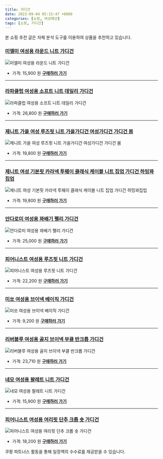 ```yaml
---
title: 가디건
date: 2023-09-04 05:15:47 +0800
categories: [쇼핑, 여성패션]
tags: [쇼핑, 가디건]
---
```

본 쇼핑 추천 글은 자체 분석 도구를 이용하여 상품을 추천하고 있습니다.
### [미엘미 여성용 라운드 니트 가디건](https://link.coupang.com/re/AFFSDP?lptag=AF1030537&pageKey=7550993112&itemId=19871815333&vendorItemId=86972517825&traceid=V0-153-322182180c5e929e&clickBeacon=BP9fslzrtkZYFf2jXsVT4DSUkaoYcOnh3UNKvE4p%2FDClKGDTb5wVfD7YjecEo1MY%2BW7DR1j%2FuGkn4%2BEVDnC2sSCw8scXFza0ugHPFdixhnpJwd4KfpYYyafariMDfr3XRQxyE1SsgODRSm7Ad7fX0epGgKzQsMlWKhcJqzwyCZlKRLSb1%2FAYLd55hdqfIUQpo6dJYZ4yv5KjwbaamQem7NsYcx6ci6E4tfrA82JndrtHo4%2FMbx%2FXuJqgUhVHlCjvvpWgmhaT%2B%2FhgNJF3m3R3W1%2F%2BL6AAhNxar%2BQjqIfqu%2BFOQYvpFg%2BGSAzmUVBH8Thg1bLipwjOvUthRNSxhG1CMpdzgtHlGZ5ivLnLRmkYLylQ%2Bh1uZvN03Bum0DNnxj100GqaX7WeiDYPg48mmS9nS%2FJOL8y4lapl4vNnRnpctNVo1sNSp%2Fzy6M7TAGSm%2BpWpfhqtfTUDyoo2rti6LGrY1rBcnojvaVREhk1752UmDAJj1lhso%2BFJI24DiBoB8RYlpp5W7jdjq0xtheglWuIwmAz%2Fgi9zQ9BlTvg5rIGq5FrMEIooBIyslraWWPvCBrv6mj5ND8gjrtkJFN3fiUm2M5xF%2FawDh0x61vulkFjj7u6ikQTkUyFgAptXZLdKjnAkSjXBKMpBBFxh8deqZ0qDYL1WZaCqEkdtAplX14aJv46A%2FUuwGxiV7YSNElgmxZPk4aNj0Kq1ceCTiyOJenM%2BQvNodYAyYlQdxmm4Lx3Z20TtISGiE20XMLy24a9s7eECwbCVqRLflHZQks2HxCwZ8SvtVM%2Byn7%2BjQSO98Gc4oeQhhMrUyDv8bUaJeLF%2FO1ckHWRRnuyxUwzfhOADxoHw%2F5p0QYaZJEArYO6I1lM%2FDNg%3D&requestid=20230907051547544150889176&token=31850C%7CMIXED)
![미엘미 여성용 라운드 니트 가디건](https://ads-partners.coupang.com/image1/kRofbAhl-_4CECmHkfD8Z-LuXWUi9RRaFEgHqvXh8JnSfEB8jdpEn1DuDxbwRWleynx3invFV7YFg1tbdeQegz9mUCpJTBTCUr2xTgo6WnvHPGSRK7WtSduGjcMZA7CHB6JYWqktllL_yNTxYr6m2IbGZusoQaPbdUTK3xDxLs60YNKwddURIAO-PxIVHnDeFw2ZeMWXyKmh0qE7aY4cp-pIaERRb__s28hlBM9CRMQK8tnO-ScVDm5i8zuJLrEz0JspDaufh3yVbnPzwHNoJR1Em4kVmlZRlDa_fSRkPkWLIzfT)
- 가격: 15,900 원
[**구매하러 가기**](https://link.coupang.com/re/AFFSDP?lptag=AF1030537&pageKey=7550993112&itemId=19871815333&vendorItemId=86972517825&traceid=V0-153-322182180c5e929e&clickBeacon=BP9fslzrtkZYFf2jXsVT4DSUkaoYcOnh3UNKvE4p%2FDClKGDTb5wVfD7YjecEo1MY%2BW7DR1j%2FuGkn4%2BEVDnC2sSCw8scXFza0ugHPFdixhnpJwd4KfpYYyafariMDfr3XRQxyE1SsgODRSm7Ad7fX0epGgKzQsMlWKhcJqzwyCZlKRLSb1%2FAYLd55hdqfIUQpo6dJYZ4yv5KjwbaamQem7NsYcx6ci6E4tfrA82JndrtHo4%2FMbx%2FXuJqgUhVHlCjvvpWgmhaT%2B%2FhgNJF3m3R3W1%2F%2BL6AAhNxar%2BQjqIfqu%2BFOQYvpFg%2BGSAzmUVBH8Thg1bLipwjOvUthRNSxhG1CMpdzgtHlGZ5ivLnLRmkYLylQ%2Bh1uZvN03Bum0DNnxj100GqaX7WeiDYPg48mmS9nS%2FJOL8y4lapl4vNnRnpctNVo1sNSp%2Fzy6M7TAGSm%2BpWpfhqtfTUDyoo2rti6LGrY1rBcnojvaVREhk1752UmDAJj1lhso%2BFJI24DiBoB8RYlpp5W7jdjq0xtheglWuIwmAz%2Fgi9zQ9BlTvg5rIGq5FrMEIooBIyslraWWPvCBrv6mj5ND8gjrtkJFN3fiUm2M5xF%2FawDh0x61vulkFjj7u6ikQTkUyFgAptXZLdKjnAkSjXBKMpBBFxh8deqZ0qDYL1WZaCqEkdtAplX14aJv46A%2FUuwGxiV7YSNElgmxZPk4aNj0Kq1ceCTiyOJenM%2BQvNodYAyYlQdxmm4Lx3Z20TtISGiE20XMLy24a9s7eECwbCVqRLflHZQks2HxCwZ8SvtVM%2Byn7%2BjQSO98Gc4oeQhhMrUyDv8bUaJeLF%2FO1ckHWRRnuyxUwzfhOADxoHw%2F5p0QYaZJEArYO6I1lM%2FDNg%3D&requestid=20230907051547544150889176&token=31850C%7CMIXED)
---
### [라파클럽 여성용 소프트 니트 데일리 가디건](https://link.coupang.com/re/AFFSDP?lptag=AF1030537&pageKey=7279190762&itemId=18581050433&vendorItemId=85717687634&traceid=V0-153-4564c95f7401f595&requestid=20230907051547544150889176&token=31850C%7CMIXED)
![라파클럽 여성용 소프트 니트 데일리 가디건](https://ads-partners.coupang.com/image1/v3jtjMk0trSuZZLuv2oZbD9imL3qdZzUyeB6yZdLHP2HYDacMrw2uRtNm2Hpd890CHa8roX4d45lh8k4KOOHsINq0DReQPz9K30iM8X7x_edPYjZRW4PGQzKj-S8w_XAqJv0hfoLC4PBR2iXARvFR-WaZTNBUqZW74BKZL49z5IohEQ08qe0sPQqpLeUEhqX7ao06kRN3kTk2YNi320SWZIwCXZoSdDsexyjTlt3VrC7Ix17zW9BXnBOHWB45OrXdW9PVgqHQ7ohwnS0Qs_BJdczxWic_aFxJ-Y8CB31U-A=)
- 가격: 26,800 원
[**구매하러 가기**](https://link.coupang.com/re/AFFSDP?lptag=AF1030537&pageKey=7279190762&itemId=18581050433&vendorItemId=85717687634&traceid=V0-153-4564c95f7401f595&requestid=20230907051547544150889176&token=31850C%7CMIXED)
---
### [제니트 가을 여성 루즈핏 니트 가을가디건 여성가디건 가디건 봄](https://link.coupang.com/re/AFFSDP?lptag=AF1030537&pageKey=1251240423&itemId=2250556351&vendorItemId=80197857990&traceid=V0-153-213c41c4ffe35ea8&requestid=20230907051547544150889176&token=31850C%7CMIXED)
![제니트 가을 여성 루즈핏 니트 가을가디건 여성가디건 가디건 봄](https://ads-partners.coupang.com/image1/lPpGYQ3dKDvwBO6JlPiU3Rqr_yxebwV_BuV1mUgosDb8sb4faShU9RGzPx0Xn8OmFDgPE-9E0lkuJRL8pf2q-w-aDg4CkjC5NFUzrPaDBkyLm2GQiAqZ8jDRq0v3efb4WhFAVzLAQlpp2AWRC_LhBk_qmj8mUayjPh_7jWGwAL5yAjXDEKN2Woeoecs6XrnyswkYl9uxZ1Pnzyv_zbqItpXCMFoqTGr8wG92KmuPi5IAl4sCznbj2gEJvzTcpWNgk5cspixIxJXBIypPkztziMtq8srkb_vnncr5fB_x6Xw=)
- 가격: 19,800 원
[**구매하러 가기**](https://link.coupang.com/re/AFFSDP?lptag=AF1030537&pageKey=1251240423&itemId=2250556351&vendorItemId=80197857990&traceid=V0-153-213c41c4ffe35ea8&requestid=20230907051547544150889176&token=31850C%7CMIXED)
---
### [제니트 여성 기본핏 카라넥 투웨이 클래식 케이블 니트 집업 가디건 하밍꽈집업](https://link.coupang.com/re/AFFSDP?lptag=AF1030537&pageKey=7104204386&itemId=17741582023&vendorItemId=84993204475&traceid=V0-153-094a72c3ab8a1635&clickBeacon=BP9fslzrtkZYFf2jXsVT4DSUkaoYcOnh3UNKvE4p%2FDClKGDTb5wVfD7YjecEo1MY%2BW7DR1j%2FuGkn4%2BEVDnC2scvTfLvpPyO4MjkZfpovm0JJwd4KfpYYyafariMDfr3XBYtZBtkO5HWk3gqJt%2Bpeqvgex5AOAP7JJusCIbeVxg1KRLSb1%2FAYLd55hdqfIUQpo6dJYZ4yv5KjwbaamQem7NsYcx6ci6E4tfrA82JndrtHo4%2FMbx%2FXuJqgUhVHlCjvzT8zYKktR%2BB5U%2BfWFZReCV3T7PDOsq9muRJgJ%2BsP98w3NiMs5qxilzP7dWezoBcUbgZFKsl7SkaBwWsbAhkMU7WzrDkNxyQgczuYs3dy%2BLLvKo0Rz0slHf%2F4x53tVOki8tviqJ3m79GfG%2Bpajm8ukgllTqWcLBr9BxopiEMAkBJvFF3L9y0G%2FAUxUbBG5QF9d76ZMx8%2B0vqdHwFsjXXfQixQxnIMUqroE7PfASfIDd1nwLLinePlFg2sp3pVsAv8TdDA5HIIo2EJ03txERwU4ak9DObm7SJZgHOpLCTMkhXyq5wRz7BMqH8wTTHDHQLBhL%2FotEqwYDjlMxsVyQeUyZJCDZ9mlqLDIA66Id%2BCbvDD2n%2Fnts34liPyi3oys1YMi1Djep7yGZjtFLtMW3AlxAqONGVoNg4Nn4VZhF0J5UCRCE9b4IbYYQ8DIC2u1hwXDy2Gr6sxGx2tW2BAJQmPVb6gdXnYOe083oI2QGq4F2iu6nYVCpQ6YwHKMV8FFTwWARESZhN%2BxfCMsA1C2MsmV%2FT6skzMJwo7pBGJzKGLgm4NSfWFaD8rfv%2BNbZsQaZstIgbugQkgrCBZFkInXFHLiaHUodRQKSfApsy1nfTpi%2Fk%3D&requestid=20230907051547544150889176&token=31850C%7CMIXED)
![제니트 여성 기본핏 카라넥 투웨이 클래식 케이블 니트 집업 가디건 하밍꽈집업](https://ads-partners.coupang.com/image1/Ajcy82n0QOoMp8-FAiqDoL4ZguJHbXgFRqOq4FtP2p1jcPMzD6lwhnXXkztS2VUGYJ5DB2y6xk8Tw4Sq9fLAPKmyBZiW7GyRQJ5fyG4uT-AZLqFweLB4Mk7ngsmY4JptOdPGwP3Blmgjl6A9jymMYUmvT4p-RSk1F-G_SWfSnOXGjLzlN3S1AM2idIGceunDgQDV6x284jCefD12r2lTm7L5CzGjCM5DW8s08VxtKIYjPBiZ437dasLKEYHRWpZ4Il0lstbpBSI544y-6WSkVATIyoz4x9MrkGAgj_WTuimAh9tZeps=)
- 가격: 19,800 원
[**구매하러 가기**](https://link.coupang.com/re/AFFSDP?lptag=AF1030537&pageKey=7104204386&itemId=17741582023&vendorItemId=84993204475&traceid=V0-153-094a72c3ab8a1635&clickBeacon=BP9fslzrtkZYFf2jXsVT4DSUkaoYcOnh3UNKvE4p%2FDClKGDTb5wVfD7YjecEo1MY%2BW7DR1j%2FuGkn4%2BEVDnC2scvTfLvpPyO4MjkZfpovm0JJwd4KfpYYyafariMDfr3XBYtZBtkO5HWk3gqJt%2Bpeqvgex5AOAP7JJusCIbeVxg1KRLSb1%2FAYLd55hdqfIUQpo6dJYZ4yv5KjwbaamQem7NsYcx6ci6E4tfrA82JndrtHo4%2FMbx%2FXuJqgUhVHlCjvzT8zYKktR%2BB5U%2BfWFZReCV3T7PDOsq9muRJgJ%2BsP98w3NiMs5qxilzP7dWezoBcUbgZFKsl7SkaBwWsbAhkMU7WzrDkNxyQgczuYs3dy%2BLLvKo0Rz0slHf%2F4x53tVOki8tviqJ3m79GfG%2Bpajm8ukgllTqWcLBr9BxopiEMAkBJvFF3L9y0G%2FAUxUbBG5QF9d76ZMx8%2B0vqdHwFsjXXfQixQxnIMUqroE7PfASfIDd1nwLLinePlFg2sp3pVsAv8TdDA5HIIo2EJ03txERwU4ak9DObm7SJZgHOpLCTMkhXyq5wRz7BMqH8wTTHDHQLBhL%2FotEqwYDjlMxsVyQeUyZJCDZ9mlqLDIA66Id%2BCbvDD2n%2Fnts34liPyi3oys1YMi1Djep7yGZjtFLtMW3AlxAqONGVoNg4Nn4VZhF0J5UCRCE9b4IbYYQ8DIC2u1hwXDy2Gr6sxGx2tW2BAJQmPVb6gdXnYOe083oI2QGq4F2iu6nYVCpQ6YwHKMV8FFTwWARESZhN%2BxfCMsA1C2MsmV%2FT6skzMJwo7pBGJzKGLgm4NSfWFaD8rfv%2BNbZsQaZstIgbugQkgrCBZFkInXFHLiaHUodRQKSfApsy1nfTpi%2Fk%3D&requestid=20230907051547544150889176&token=31850C%7CMIXED)
---
### [안다로미 여성용 꽈배기 펠리 가디건](https://link.coupang.com/re/AFFSDP?lptag=AF1030537&pageKey=6185441534&itemId=12174029743&vendorItemId=79445332169&traceid=V0-153-bfecb1b868dbde71&requestid=20230907051547544150889176&token=31850C%7CMIXED)
![안다로미 여성용 꽈배기 펠리 가디건](https://ads-partners.coupang.com/image1/JimUF3LqqkzztOkFJjkPQNlI-Uu3gA_M96zQiCI-GeIHUhMWEmCa1dmRnVVk9ycQj4agEpCeYG3EnJLj2dfYZSIMP5DqOYm-_cMvmNRiw8kVe4tWdXIMq3M_v83UjK2dPNSQzAulkN0FRWXr8Wz8m3bhT2434GHTOp1JjWBOYt1AyiP45YYSgJNOe8AAjMw6trpfB-lt36oBB3Y4wk_pLWZcTaX3G_1O7cnYhb4DL5MRjctVUDpmP-pwTRutY96efbdg2718gDEY)
- 가격: 25,000 원
[**구매하러 가기**](https://link.coupang.com/re/AFFSDP?lptag=AF1030537&pageKey=6185441534&itemId=12174029743&vendorItemId=79445332169&traceid=V0-153-bfecb1b868dbde71&requestid=20230907051547544150889176&token=31850C%7CMIXED)
---
### [피어니스트 여성용 루즈핏 니트 가디건](https://link.coupang.com/re/AFFSDP?lptag=AF1030537&pageKey=7485224629&itemId=19562050906&vendorItemId=86670050923&traceid=V0-153-bfcd8d193785cdb8&clickBeacon=BP9fslzrtkZYFf2jXsVT4DSUkaoYcOnh3UNKvE4p%2FDClKGDTb5wVfD7YjecEo1MY%2BW7DR1j%2FuGkn4%2BEVDnC2sSXuXzmXcJDeDpejHcMEYwBJwd4KfpYYyafariMDfr3XSGIXYLnnH0pcIRDxaBDp3jLQDDgoRFc%2Bqsz3B39sEEpKRLSb1%2FAYLd55hdqfIUQpo6dJYZ4yv5KjwbaamQem7NsYcx6ci6E4tfrA82JndrtHo4%2FMbx%2FXuJqgUhVHlCjvhSvbaF5DyEtZWPFnUAtP3rkZATYY11Ya%2BH4FJnzZFzLoAtr5pk9ygRLaaFVzpxOq5PoC7TI9LReut7uy6k9k0m%2Bcjx6k2EA1vbtdcfSe2A%2FjZHRfeiJhXTW0GzWdh7lcWkpxtdinCQ43eym0t3dSsFXPWxI7krXOJjW60zOzSsLalueHdD0du6hgbmNlE%2Bl3YERSBoxfGHY20ISV%2FasG1fzMzi0x7FhvagkTt5ULFpNPDTbU%2BIHdS%2BuTLTDZnKuJC6Ksr6FtaG46CCRzNiR0Sr%2FU7YLzwD1zvMpidrMnZtVUBRx8V2bIY7jSfHgY4k%2F9ayQR%2FOsDPCsFyROi%2BK%2BsKY9G%2FV%2BcyMIf7QKg40l2%2BTBpZjKmhmR3tXT%2BOxRYbE5t%2F6gC1uINe0%2BHf1C8hPtxEjzd%2BBaFI9FSYDs04hSFeK9zRBB2PaIRIiCLuPernSp3Mha%2Bw0CKysaEBw2FCfbFXQk7tx1xXtzsnFWUUKf3tvQiRY5PSOVv%2Blo363eTTz%2BzUw9axpXNOOJL8Z9mh8GcIuhopfAM5ad%2FNckrtnDQtRyiDJ2UrHZzGoMTi4gFUKJ0NL2ZYoSuX8g%2BUbqRkLk5U7SsnP2S7W7YZySK1%2F3otFg%3D&requestid=20230907051547544150889176&token=31850C%7CMIXED)
![피어니스트 여성용 루즈핏 니트 가디건](https://ads-partners.coupang.com/image1/ECJTT2dAZ6wjolvyEJUoByceFcbbb_3uPx5OsXLVEvLqd14Q45HBQH1clYzBZNVHd8RfUF4XtizEkR3HNZkcwH7hTe_7JForwuwbrHesSleLn96hjJndpkZi9bfJ86Q1vCUdA401HMnn7WvpRp51TdnDZO7yUQ5NBzV_ktO11SMX74go4uicAkrftOsIDwcYkNit4CSjtMd5m0LP6rDzUNlkJ79Wmiw5MqWFf0Qw6ZxWUqU6I8tscxa_4sAzrOxJ5cX-7_rSxgOip5gnPFkauE4qudAw)
- 가격: 22,200 원
[**구매하러 가기**](https://link.coupang.com/re/AFFSDP?lptag=AF1030537&pageKey=7485224629&itemId=19562050906&vendorItemId=86670050923&traceid=V0-153-bfcd8d193785cdb8&clickBeacon=BP9fslzrtkZYFf2jXsVT4DSUkaoYcOnh3UNKvE4p%2FDClKGDTb5wVfD7YjecEo1MY%2BW7DR1j%2FuGkn4%2BEVDnC2sSXuXzmXcJDeDpejHcMEYwBJwd4KfpYYyafariMDfr3XSGIXYLnnH0pcIRDxaBDp3jLQDDgoRFc%2Bqsz3B39sEEpKRLSb1%2FAYLd55hdqfIUQpo6dJYZ4yv5KjwbaamQem7NsYcx6ci6E4tfrA82JndrtHo4%2FMbx%2FXuJqgUhVHlCjvhSvbaF5DyEtZWPFnUAtP3rkZATYY11Ya%2BH4FJnzZFzLoAtr5pk9ygRLaaFVzpxOq5PoC7TI9LReut7uy6k9k0m%2Bcjx6k2EA1vbtdcfSe2A%2FjZHRfeiJhXTW0GzWdh7lcWkpxtdinCQ43eym0t3dSsFXPWxI7krXOJjW60zOzSsLalueHdD0du6hgbmNlE%2Bl3YERSBoxfGHY20ISV%2FasG1fzMzi0x7FhvagkTt5ULFpNPDTbU%2BIHdS%2BuTLTDZnKuJC6Ksr6FtaG46CCRzNiR0Sr%2FU7YLzwD1zvMpidrMnZtVUBRx8V2bIY7jSfHgY4k%2F9ayQR%2FOsDPCsFyROi%2BK%2BsKY9G%2FV%2BcyMIf7QKg40l2%2BTBpZjKmhmR3tXT%2BOxRYbE5t%2F6gC1uINe0%2BHf1C8hPtxEjzd%2BBaFI9FSYDs04hSFeK9zRBB2PaIRIiCLuPernSp3Mha%2Bw0CKysaEBw2FCfbFXQk7tx1xXtzsnFWUUKf3tvQiRY5PSOVv%2Blo363eTTz%2BzUw9axpXNOOJL8Z9mh8GcIuhopfAM5ad%2FNckrtnDQtRyiDJ2UrHZzGoMTi4gFUKJ0NL2ZYoSuX8g%2BUbqRkLk5U7SsnP2S7W7YZySK1%2F3otFg%3D&requestid=20230907051547544150889176&token=31850C%7CMIXED)
---
### [미쏘 여성용 브이넥 베이직 가디건](https://link.coupang.com/re/AFFSDP?lptag=AF1030537&pageKey=6280000799&itemId=12890424475&vendorItemId=80155493923&traceid=V0-153-4351d60b6254cdf3&requestid=20230907051547544150889176&token=31850C%7CMIXED)
![미쏘 여성용 브이넥 베이직 가디건](https://ads-partners.coupang.com/image1/JXuq0iiMj6bza4ZfJbwo3FGzY7vqZTupELwOrmsH13_-DJc5WXEcrJNH5Ebmeplvl7w9KjROX88iOf-WcLHxF0BmXLwgxSRa14Z6YMFeCGctRXrCaO7qIYG-c3DNG1gvd04BY3Iz24Ghv1HGCJFtT80C6stfZwEc_8xaKcRGj_UeQ_omBNX8HgpRN5o4Y05XMQl4wGfg-8yaoQje0ofMjpo-B-n6TGsAlEV1HCk0gi42Xw_Qisz4Kq7knKNIxN6YGPl1vdM_XKvp)
- 가격: 9,200 원
[**구매하러 가기**](https://link.coupang.com/re/AFFSDP?lptag=AF1030537&pageKey=6280000799&itemId=12890424475&vendorItemId=80155493923&traceid=V0-153-4351d60b6254cdf3&requestid=20230907051547544150889176&token=31850C%7CMIXED)
---
### [리버블루 여성용 골지 브이넥 부클 반크롭 가디건](https://link.coupang.com/re/AFFSDP?lptag=AF1030537&pageKey=7413004532&itemId=19212025747&vendorItemId=86329101987&traceid=V0-153-2852f038546c35cd&clickBeacon=BP9fslzrtkZYFf2jXsVT4DSUkaoYcOnh3UNKvE4p%2FDClKGDTb5wVfD7YjecEo1MY%2BW7DR1j%2FuGkn4%2BEVDnC2sX9R2pV7NRfLVdfS6uvj%2FapJwd4KfpYYyafariMDfr3XOGA2Cb1rlyHkx1Zy6h9D7FgY0pVOUgXdg7nEmSyc4YtKRLSb1%2FAYLd55hdqfIUQpo6dJYZ4yv5KjwbaamQem7NsYcx6ci6E4tfrA82JndrtHo4%2FMbx%2FXuJqgUhVHlCjv4HS5IHm5iM6NVvHPGyhMXxQuPOhGnE7iuFAt2DqMjnu%2FcCWFPYpPHRVKwIr2xymJAn2ZAVnmFLcZpOSYVbj7D7oACKpTVNodGv9eBi47mQYkFzI9kM0tCkEA5J6KDh3b8oPRFwu7zYbrykkI%2Fk3FJRh%2FA2Em4R%2FODQiv6eVtcC292JCppb95CZE87KgSm0RO8wi6Js%2BkQNPT5uBVkCydfXkiYNoG3TzQin1qJNSHr18nLtGLMs5ZFRi3%2FTCRfFlZ8o9XTE%2Bn4WFLvalezZXG07BcnojvaVREhk1752UmDAJj1lhso%2BFJI24DiBoB8RYlDqoi9%2B3V00o37wD5JRwsQfX2w6SGsq8rHQn8eE3x2JXrnvcwsM%2FlOV3Z6oGLi8jIpY6NR3l2Hz0sqqNkJhix94XQH%2BsaWf1ZDfwossapmCGAj4wIxiPFVPQ7xB7EIwT%2BAnighyM8l%2FYf1jJYf5DrPydQcz0EHnurQfykCsVSPV%2BT4hE9dOhhk7mvLdnPucPuXTMd11zb0k6a5PSrwrxR4WJqk4QxA3L%2BZE%2BZ4z4uoNQNUyQ8ytjoDb49ZDh2MmKH7pBu9gErBXqe42qjtFbDnMladxPSpWJ00B7gX3nIvc4%3D&requestid=20230907051547544150889176&token=31850C%7CMIXED)
![리버블루 여성용 골지 브이넥 부클 반크롭 가디건](https://ads-partners.coupang.com/image1/52ZAhHlH9gYWFKz_5y_KVZ7vbB-xb-3hDZDMxBtdGcEpruW3oww15UnKQX3hUTIbfNOHkT9V-ZkhwLHLTIasC4M0o1GGDYg4TZSjHiMzK4jRvAd38aJMiJSw0IgqjPl6OpYbqfDFbjmODgm2xxZYaW0aq-a4WA6kVqJuFEuGVFRMPIe8AHMph3AO1k6NHy4hn9kkc56OJgWfgAH4-F-3dz-DQ49b1sWyClpfkxE1CgC-8WEXjxJSYT2pbaPN3oF9six1mDtRvwf9Qjjs)
- 가격: 23,710 원
[**구매하러 가기**](https://link.coupang.com/re/AFFSDP?lptag=AF1030537&pageKey=7413004532&itemId=19212025747&vendorItemId=86329101987&traceid=V0-153-2852f038546c35cd&clickBeacon=BP9fslzrtkZYFf2jXsVT4DSUkaoYcOnh3UNKvE4p%2FDClKGDTb5wVfD7YjecEo1MY%2BW7DR1j%2FuGkn4%2BEVDnC2sX9R2pV7NRfLVdfS6uvj%2FapJwd4KfpYYyafariMDfr3XOGA2Cb1rlyHkx1Zy6h9D7FgY0pVOUgXdg7nEmSyc4YtKRLSb1%2FAYLd55hdqfIUQpo6dJYZ4yv5KjwbaamQem7NsYcx6ci6E4tfrA82JndrtHo4%2FMbx%2FXuJqgUhVHlCjv4HS5IHm5iM6NVvHPGyhMXxQuPOhGnE7iuFAt2DqMjnu%2FcCWFPYpPHRVKwIr2xymJAn2ZAVnmFLcZpOSYVbj7D7oACKpTVNodGv9eBi47mQYkFzI9kM0tCkEA5J6KDh3b8oPRFwu7zYbrykkI%2Fk3FJRh%2FA2Em4R%2FODQiv6eVtcC292JCppb95CZE87KgSm0RO8wi6Js%2BkQNPT5uBVkCydfXkiYNoG3TzQin1qJNSHr18nLtGLMs5ZFRi3%2FTCRfFlZ8o9XTE%2Bn4WFLvalezZXG07BcnojvaVREhk1752UmDAJj1lhso%2BFJI24DiBoB8RYlDqoi9%2B3V00o37wD5JRwsQfX2w6SGsq8rHQn8eE3x2JXrnvcwsM%2FlOV3Z6oGLi8jIpY6NR3l2Hz0sqqNkJhix94XQH%2BsaWf1ZDfwossapmCGAj4wIxiPFVPQ7xB7EIwT%2BAnighyM8l%2FYf1jJYf5DrPydQcz0EHnurQfykCsVSPV%2BT4hE9dOhhk7mvLdnPucPuXTMd11zb0k6a5PSrwrxR4WJqk4QxA3L%2BZE%2BZ4z4uoNQNUyQ8ytjoDb49ZDh2MmKH7pBu9gErBXqe42qjtFbDnMladxPSpWJ00B7gX3nIvc4%3D&requestid=20230907051547544150889176&token=31850C%7CMIXED)
---
### [네모 여성용 팔레트 니트 가디건](https://link.coupang.com/re/AFFSDP?lptag=AF1030537&pageKey=4924363405&itemId=17113866646&vendorItemId=84411629491&traceid=V0-153-99d337b9b6773de8&requestid=20230907051547544150889176&token=31850C%7CMIXED)
![네모 여성용 팔레트 니트 가디건](https://ads-partners.coupang.com/image1/w774NdBFo2Csh49Dwwef3J1FV5zUUrHpo1rTj9NY5hCkVQWRcgIDZ6KmkzPamIX9pi0Eud6tAnE_oe57tncia8tVnIX-0Ud1tuYhZbP3zTIEbLyE4JSpxZ3N2ev7tS8ouGE1QyhIuE1ZO7GfkB7Jynrs8IELr0YCIkWN9GyunGSW-QPRYFQ-V6mwRCMuUrdJZRqwBMi1sJFTPBGxIzMK1BAwpx-OXx-kOvaQFnpsCYBtfu_r_M2IpkPCwWGI5apPtMcrj9I3H3XUjtPLbLl4FYAZNHWdb2CQLjW8MLx4U1Y=)
- 가격: 15,900 원
[**구매하러 가기**](https://link.coupang.com/re/AFFSDP?lptag=AF1030537&pageKey=4924363405&itemId=17113866646&vendorItemId=84411629491&traceid=V0-153-99d337b9b6773de8&requestid=20230907051547544150889176&token=31850C%7CMIXED)
---
### [피어니스트 여성용 여리핏 단추 크롭 숏 가디건](https://link.coupang.com/re/AFFSDP?lptag=AF1030537&pageKey=7485856042&itemId=19564985440&vendorItemId=86672877306&traceid=V0-153-cac80331ba3e5350&clickBeacon=BP9fslzrtkZYFf2jXsVT4DSUkaoYcOnh3UNKvE4p%2FDClKGDTb5wVfD7YjecEo1MY%2BW7DR1j%2FuGkn4%2BEVDnC2sfjKBUXtm5gke96qKZXC4YhJwd4KfpYYyafariMDfr3XZThHmmCiDs2ot3gfyegtOcZHaBd6BGYOzZ1VgassYUhKRLSb1%2FAYLd55hdqfIUQpo6dJYZ4yv5KjwbaamQem7NsYcx6ci6E4tfrA82JndrtHo4%2FMbx%2FXuJqgUhVHlCjv4wMGDxn%2FaEGRuBTdCanS4cyHDyTwukJZ%2FCwsJJPckKh1u%2BDLSZT6%2FdSCuWzLjlfewW8ijjho2nW7ef8WaddmDFgX%2FLH%2BnyM60K69MIGVrQFDqmeK%2F1cmyWipGG%2BKn3yOqeuFCRuKMaZ%2Fm7hJxsTj%2B7S1L522%2BRkLnMlWBiZYacxu3W76ZrkpN%2BccRQgOGXfxLBukDxrqU5hScu%2BQ8B3MJ3kiYNoG3TzQin1qJNSHr18nLtGLMs5ZFRi3%2FTCRfFlZ8o9XTE%2Bn4WFLvalezZXG07BcnojvaVREhk1752UmDAJj1lhso%2BFJI24DiBoB8RYlDqoi9%2B3V00o37wD5JRwsQfX2w6SGsq8rHQn8eE3x2JXrnvcwsM%2FlOV3Z6oGLi8jIpY6NR3l2Hz0sqqNkJhix94XQH%2BsaWf1ZDfwossapmCGAj4wIxiPFVPQ7xB7EIwT%2BAnighyM8l%2FYf1jJYf5DrPydQcz0EHnurQfykCsVSPV%2BT4hE9dOhhk7mvLdnPucPuXTMd11zb0k6a5PSrwrxR4WJqk4QxA3L%2BZE%2BZ4z4uoNQNUyQ8ytjoDb49ZDh2MmKH7pBu9gErBXqe42qjtFbDnMladxPSpWJ00B7gX3nIvc4%3D&requestid=20230907051547544150889176&token=31850C%7CMIXED)
![피어니스트 여성용 여리핏 단추 크롭 숏 가디건](https://ads-partners.coupang.com/image1/4BwQvVsfeJ2wHukc4LphrRkYWrfBRefmmChO_OiNSWd4Ob5Q4JChkn1X630GlpvkdcdQaYNAltrMqBhzzmyfDXxj8nyXLZo9ROMGAMqln9kuXH2MFKB-DCMmzV6-4PbHcv2qbD9c7A19cRoxr6_0KxTg7hnjocPdwPsZ66Ul8D8pS1DfWUkoHTepq6HeVFWmzNri0BdIaTRU0lw5d-xgQiAth-H0fh20RMtWkp3GvZwaPOtg6JuapdM1dQe99gxoY_KnLnHtgl1-WqPbkoLKviSMK14TLA==)
- 가격: 18,200 원
[**구매하러 가기**](https://link.coupang.com/re/AFFSDP?lptag=AF1030537&pageKey=7485856042&itemId=19564985440&vendorItemId=86672877306&traceid=V0-153-cac80331ba3e5350&clickBeacon=BP9fslzrtkZYFf2jXsVT4DSUkaoYcOnh3UNKvE4p%2FDClKGDTb5wVfD7YjecEo1MY%2BW7DR1j%2FuGkn4%2BEVDnC2sfjKBUXtm5gke96qKZXC4YhJwd4KfpYYyafariMDfr3XZThHmmCiDs2ot3gfyegtOcZHaBd6BGYOzZ1VgassYUhKRLSb1%2FAYLd55hdqfIUQpo6dJYZ4yv5KjwbaamQem7NsYcx6ci6E4tfrA82JndrtHo4%2FMbx%2FXuJqgUhVHlCjv4wMGDxn%2FaEGRuBTdCanS4cyHDyTwukJZ%2FCwsJJPckKh1u%2BDLSZT6%2FdSCuWzLjlfewW8ijjho2nW7ef8WaddmDFgX%2FLH%2BnyM60K69MIGVrQFDqmeK%2F1cmyWipGG%2BKn3yOqeuFCRuKMaZ%2Fm7hJxsTj%2B7S1L522%2BRkLnMlWBiZYacxu3W76ZrkpN%2BccRQgOGXfxLBukDxrqU5hScu%2BQ8B3MJ3kiYNoG3TzQin1qJNSHr18nLtGLMs5ZFRi3%2FTCRfFlZ8o9XTE%2Bn4WFLvalezZXG07BcnojvaVREhk1752UmDAJj1lhso%2BFJI24DiBoB8RYlDqoi9%2B3V00o37wD5JRwsQfX2w6SGsq8rHQn8eE3x2JXrnvcwsM%2FlOV3Z6oGLi8jIpY6NR3l2Hz0sqqNkJhix94XQH%2BsaWf1ZDfwossapmCGAj4wIxiPFVPQ7xB7EIwT%2BAnighyM8l%2FYf1jJYf5DrPydQcz0EHnurQfykCsVSPV%2BT4hE9dOhhk7mvLdnPucPuXTMd11zb0k6a5PSrwrxR4WJqk4QxA3L%2BZE%2BZ4z4uoNQNUyQ8ytjoDb49ZDh2MmKH7pBu9gErBXqe42qjtFbDnMladxPSpWJ00B7gX3nIvc4%3D&requestid=20230907051547544150889176&token=31850C%7CMIXED)


쿠팡 파트너스 활동을 통해 일정액의 수수료를 제공받을 수 있습니다.
